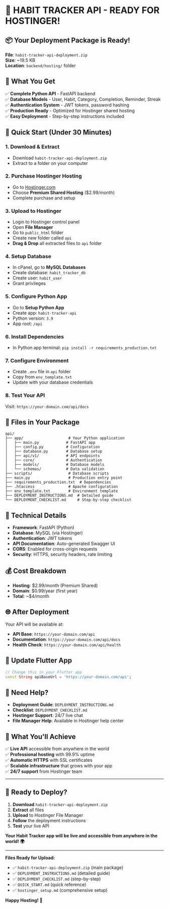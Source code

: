 # 🚀 **HABIT TRACKER API - READY FOR HOSTINGER!**

## 📦 **Your Deployment Package is Ready!**

**File**: `habit-tracker-api-deployment.zip`  
**Size**: ~19.5 KB  
**Location**: `backend/hosting/` folder

## 🎯 **What You Get**

✅ **Complete Python API** - FastAPI backend  
✅ **Database Models** - User, Habit, Category, Completion, Reminder, Streak  
✅ **Authentication System** - JWT tokens, password hashing  
✅ **Production Ready** - Optimized for Hostinger shared hosting  
✅ **Easy Deployment** - Step-by-step instructions included  

## 🚀 **Quick Start (Under 30 Minutes)**

### **1. Download & Extract**
- Download `habit-tracker-api-deployment.zip`
- Extract to a folder on your computer

### **2. Purchase Hostinger Hosting**
- Go to [Hostinger.com](https://hostinger.com)
- Choose **Premium Shared Hosting** ($2.99/month)
- Complete purchase and setup

### **3. Upload to Hostinger**
- Login to Hostinger control panel
- Open **File Manager**
- Go to `public_html` folder
- Create new folder called `api`
- **Drag & Drop** all extracted files to `api` folder

### **4. Setup Database**
- In cPanel, go to **MySQL Databases**
- Create database: `habit_tracker_db`
- Create user: `habit_user`
- Grant privileges

### **5. Configure Python App**
- Go to **Setup Python App**
- Create app: `habit-tracker-api`
- Python version: `3.9`
- App root: `/api`

### **6. Install Dependencies**
- In Python app terminal: `pip install -r requirements_production.txt`

### **7. Configure Environment**
- Create `.env` file in `api` folder
- Copy from `env_template.txt`
- Update with your database credentials

### **8. Test Your API**
Visit: `https://your-domain.com/api/docs`

## 📁 **Files in Your Package**

```
api/
├── app/                    # Your Python application
│   ├── main.py            # FastAPI app
│   ├── config.py          # Configuration
│   ├── database.py        # Database setup
│   ├── api/v1/            # API endpoints
│   ├── core/              # Authentication
│   ├── models/            # Database models
│   └── schemas/           # Data validation
├── scripts/                # Database scripts
├── main.py                 # Production entry point
├── requirements_production.txt  # Dependencies
├── .htaccess               # Apache configuration
├── env_template.txt        # Environment template
├── DEPLOYMENT_INSTRUCTIONS.md  # Detailed guide
└── DEPLOYMENT_CHECKLIST.md     # Step-by-step checklist
```

## 🔧 **Technical Details**

- **Framework**: FastAPI (Python)
- **Database**: MySQL (via Hostinger)
- **Authentication**: JWT tokens
- **API Documentation**: Auto-generated Swagger UI
- **CORS**: Enabled for cross-origin requests
- **Security**: HTTPS, security headers, rate limiting

## 💰 **Cost Breakdown**

- **Hosting**: $2.99/month (Premium Shared)
- **Domain**: $0.99/year (first year)
- **Total**: ~$4/month

## 🌐 **After Deployment**

Your API will be available at:
- **API Base**: `https://your-domain.com/api`
- **Documentation**: `https://your-domain.com/api/docs`
- **Health Check**: `https://your-domain.com/api/health`

## 📱 **Update Flutter App**

```dart
// Change this in your Flutter app
const String apiBaseUrl = 'https://your-domain.com/api';
```

## 🚨 **Need Help?**

- **Deployment Guide**: `DEPLOYMENT_INSTRUCTIONS.md`
- **Checklist**: `DEPLOYMENT_CHECKLIST.md`
- **Hostinger Support**: 24/7 live chat
- **File Manager Help**: Available in Hostinger help center

## 🎉 **What You'll Achieve**

✅ **Live API** accessible from anywhere in the world  
✅ **Professional hosting** with 99.9% uptime  
✅ **Automatic HTTPS** with SSL certificates  
✅ **Scalable infrastructure** that grows with your app  
✅ **24/7 support** from Hostinger team  

---

## 🚀 **Ready to Deploy?**

1. **Download** `habit-tracker-api-deployment.zip`
2. **Extract** all files
3. **Upload** to Hostinger File Manager
4. **Follow** the deployment instructions
5. **Test** your live API

**Your Habit Tracker app will be live and accessible from anywhere in the world! 🌍**

---

**Files Ready for Upload:**
- ✅ `habit-tracker-api-deployment.zip` (main package)
- ✅ `DEPLOYMENT_INSTRUCTIONS.md` (detailed guide)
- ✅ `DEPLOYMENT_CHECKLIST.md` (step-by-step)
- ✅ `QUICK_START.md` (quick reference)
- ✅ `hostinger_setup.md` (comprehensive setup)

**Happy Hosting! 🚀**
